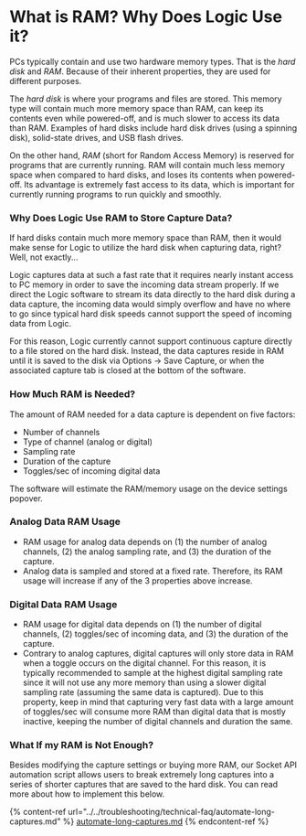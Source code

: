 # What is RAM? Why Does Logic Use it?

PCs typically contain and use two hardware memory types. That is the _hard disk_ and _RAM_. Because of their inherent properties, they are used for different purposes.

The _hard disk_ is where your programs and files are stored. This memory type will contain much more memory space than RAM, can keep its contents even while powered-off, and is much slower to access its data than RAM. Examples of hard disks include hard disk drives (using a spinning disk), solid-state drives, and USB flash drives.

On the other hand, _RAM_ (short for Random Access Memory) is reserved for programs that are currently running. RAM will contain much less memory space when compared to hard disks, and loses its contents when powered-off. Its advantage is extremely fast access to its data, which is important for currently running programs to run quickly and smoothly.

### Why Does Logic Use RAM to Store Capture Data?

If hard disks contain much more memory space than RAM, then it would make sense for Logic to utilize the hard disk when capturing data, right? Well, not exactly...

Logic captures data at such a fast rate that it requires nearly instant access to PC memory in order to save the incoming data stream properly. If we direct the Logic software to stream its data directly to the hard disk during a data capture, the incoming data would simply overflow and have no where to go since typical hard disk speeds cannot support the speed of incoming data from Logic.

For this reason, Logic currently cannot support continuous capture directly to a file stored on the hard disk. Instead, the data captures reside in RAM until it is saved to the disk via Options -> Save Capture, or when the associated capture tab is closed at the bottom of the software.

### How Much RAM is Needed?

The amount of RAM needed for a data capture is dependent on five factors:

* Number of channels
* Type of channel (analog or digital)
* Sampling rate
* Duration of the capture
* Toggles/sec of incoming digital data

The software will estimate the RAM/memory usage on the device settings popover.

### Analog Data RAM Usage

* RAM usage for analog data depends on (1) the number of analog channels, (2) the analog sampling rate, and (3) the duration of the capture.&#x20;
* Analog data is sampled and stored at a fixed rate. Therefore, its RAM usage will increase if any of the 3 properties above increase.

### Digital Data RAM Usage

* RAM usage for digital data depends on (1) the number of digital channels, (2) toggles/sec of incoming data, and (3) the duration of the capture.&#x20;
* Contrary to analog captures, digital captures will only store data in RAM when a toggle occurs on the digital channel. For this reason, it is typically recommended to sample at the highest digital sampling rate since it will not use any more memory than using a slower digital sampling rate (assuming the same data is captured). Due to this property, keep in mind that capturing very fast data with a large amount of toggles/sec will consume more RAM than digital data that is mostly inactive, keeping the number of digital channels and duration the same.

### What If my RAM is Not Enough?

Besides modifying the capture settings or buying more RAM, our Socket API automation script allows users to break extremely long captures into a series of shorter captures that are saved to the hard disk. You can read more about how to implement this below.

{% content-ref url="../../troubleshooting/technical-faq/automate-long-captures.md" %}
[automate-long-captures.md](../../troubleshooting/technical-faq/automate-long-captures.md)
{% endcontent-ref %}

